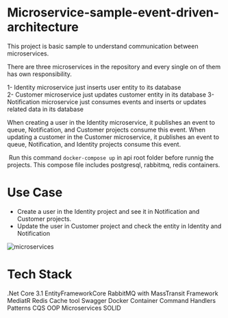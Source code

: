 # Microservice-sample-event-driven-architecture

This project is basic sample to understand communication between microservices.

There are three microservices in the repository and every single on of them has own responsibility.

1- Identity microservice just inserts user entity to its database  
2- Customer microservice just updates customer entity in its database 
3- Notification microservice just consumes events and  inserts or updates related data in its database

When creating a user in the Identity microservice, it publishes an event to queue, Notification, and Customer projects consume this event.
When updating a customer in the Customer microservice, it publishes an event to queue, Notification, and Identity projects consume this event.

​	 Run this command `docker-compose up` in api root folder before runnig the projects. This compose file includes postgresql, rabbitmq, redis containers.

# Use Case

* Create a user in the Identity project and see it in Notification and Customer projects.
* Update the user in Customer project and check the entity in Identity and Notification



![microservices](https://github.com/AkinSabriCam/Microservice-sample-event-driven-architecture/MicroservicesSample/microservices.png)

##  

# Tech Stack

.Net Core 3.1
EntityFrameworkCore
RabbitMQ with MassTransit Framework
MediatR
Redis Cache tool
Swagger
Docker Container
Command Handlers Patterns
CQS
OOP
Microservices
SOLID

